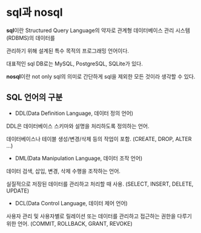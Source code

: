 # sql과 nosql

**sql**이란 Structured Query Language의 약자로 관계형 데이터베이스 관리 시스템(RDBMS)의 데이터를

관리하기 위해 설계된 특수 목적의 프로그래밍 언어이다.

대표적인 sql DB로는 MySQL, PostgreSQL, SQLite가 있다.

**nosql**이란 not only sql의 의미로 간단하게 sql을 제외한 모든 것이라 생각할 수 있다.

## SQL 언어의 구분

* DDL(Data Definition Language, 데이터 정의 언어)

DDL은 데이터베이스 스키마와 설명을 처리하도록 정의하는 언어.

데이터베이스나 테이블 생성/변경/삭제 등의 작업이 포함. (CREATE, DROP, ALTER ...)

* DML(Data Manipulation Language, 데이터 조작 언어)

데이터 검색, 삽입, 변경, 삭제 수행을 조작하는 언어.

실질적으로 저장된 데이터를 관리하고 처리할 때 사용. (SELECT, INSERT, DELETE, UPDATE)

* DCL(Data Control Language, 데이터 제어 언어)

사용자 관리 및 사용자별로 릴레이션 또는 데이터를 관리하고 접근하는 권한을 다루기 위한 언어. (COMMIT, ROLLBACK, GRANT, REVOKE)




